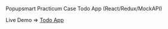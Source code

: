 Popupsmart Practicum Case Todo App (React/Redux/MockAPI)

Live Demo => <a href="https://popupsmart-practicum.vercel.app/">Todo App</a>
